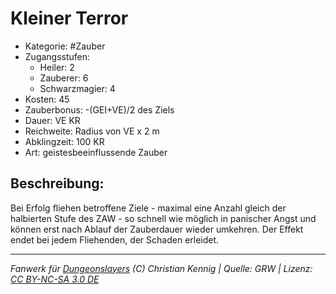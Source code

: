 # Kleiner Terror  
- Kategorie: #Zauber  
- Zugangsstufen:  
  - Heiler: 2  
  - Zauberer: 6  
  - Schwarzmagier: 4  
- Kosten: 45  
- Zauberbonus: -(GEI+VE)/2 des Ziels  
- Dauer: VE KR  
- Reichweite: Radius von VE x 2 m  
- Abklingzeit: 100 KR  
- Art: geistesbeeinflussende Zauber     

## Beschreibung:
Bei Erfolg fliehen betroffene Ziele - maximal eine Anzahl gleich der halbierten Stufe des ZAW - so schnell wie möglich in panischer Angst und können erst nach Ablauf der Zauberdauer wieder umkehren. Der Effekt endet bei jedem Fliehenden, der Schaden erleidet.


___
*Fanwerk für [Dungeonslayers](https://www.dungeonslayers.net/) (C) Christian Kennig | Quelle: GRW | Lizenz: [CC BY-NC-SA 3.0 DE](https://creativecommons.org/licenses/by-nc-sa/3.0/de/)*